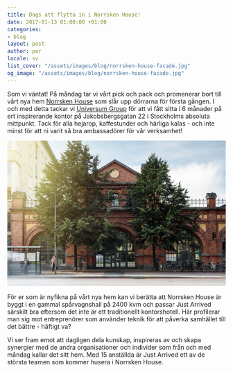 ```yaml
---
title: Dags att flytta in i Norrsken House!
date: 2017-01-13 01:00:00 +01:00
categories:
- blog
layout: post
author: per
locale: sv
list_cover: "/assets/images/blog/norrsken-house-facade.jpg"
og_image: "/assets/images/blog/norrsken-house-facade.jpg"
---
```


Som vi väntat! På måndag tar vi vårt pick och pack och promenerar bort till vårt nya hem [Norrsken House](https://www.norrskenfoundation.org/#norrskenhouse) som slår upp dörrarna för första gången. I och med detta tackar vi [Universum Group](http://universumglobal.com) för att vi fått sitta i 6 månader på ert inspirerande kontor på Jakobsbergsgatan 22 i Stockholms absoluta mittpunkt. Tack för alla hejarop, kaffestunder och härliga kalas - och inte minst för att ni varit så bra ambassadörer för vår verksamhet!


![Norrsken House](/assets/images/blog/norrsken-house-facade.jpg)

För er som är nyfikna på vårt nya hem kan vi berätta att Norrsken House är byggt i en gammal spårvagnshall på 2400 kvm och passar Just Arrived särskilt bra eftersom det inte är ett traditionellt kontorshotell. Här profilerar man sig mot entreprenörer som använder teknik för att påverka samhället till det bättre - häftigt va?

Vi ser fram emot att dagligen dela kunskap, inspireras av och skapa synergier med de andra organisationer och individer som från och med måndag kallar det sitt hem. Med 15 anställda är Just Arrived ett av de största teamen som kommer husera i Norrsken House.


